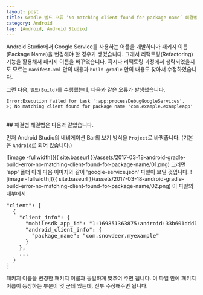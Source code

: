 ```yaml
---
layout: post
title: Gradle 빌드 오류 ‘No matching client found for package name’ 해결법
category: Android
tag: [Android, Android Studio]
---
```


Android Studio에서 Google Service를 사용하는 어플을 개발하다가 패키지 이름(Package Name)을
변경해야 할 경우가 생겼습니다. 그래서 리팩토링(Refactoring) 기능을 활용해서 패키지 이름을 바꾸었습니다.
혹시나 리팩토링 과정에서 생략되었을지도 모르는 `manifest.xml` 안의 내용과 `build.gradle` 안의
내용도 찾아서 수정하였습니다.

그런 다음, `빌드(Build)`를 수행했는데, 다음과 같은 오류가 발생했습니다.

~~~
Error:Execution failed for task ':app:processDebugGoogleServices'.
>; No matching client found for package name 'com.example.exampleapp'
~~~

<br>
## 해결법
해결법은 다음과 같았습니다.

먼저 Android Studio의 네비게이션 Bar의 보기 방식을 `Project`로 바꿔줍니다.
(기본은 `Android`로 되어 있습니다.)

![image -fullwidth]({{ site.baseurl }}/assets/2017-03-18-android-gradle-build-error-no-matching-client-found-for-package-name/01.png)
그러면 'app' 폴더 아래 다음 이미지와 같이 'google-service.json' 파일이 보일 것입니다.
![image -fullwidth]({{ site.baseurl }}/assets/2017-03-18-android-gradle-build-error-no-matching-client-found-for-package-name/02.png)
이 파일의 내부에서

<pre class="prettyprint">"client": [
  {
    "client_info": {
      "mobilesdk_app_id": "1:169851363875:android:33b601ddd12370e2",
      "android_client_info": {
        "package_name": "com.snowdeer.myexample"
      }
    },
    ...
  }
]</pre>
패키지 이름을 변경한 패키지 이름과 동일하게 맞추어 주면 됩니다. 이 파일 안에 패키지 이름이
등장하는 부분이 몇 군데 있는데, 전부 수정해주면 됩니다.
